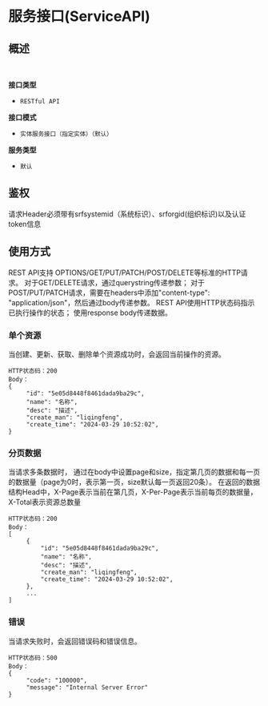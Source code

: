 # 服务接口(ServiceAPI) <!-- {docsify-ignore-all} -->



## 概述
<br>
<p class="panel-title"><b>接口类型</b></p>

* `RESTful API`

<p class="panel-title"><b>接口模式</b></p>

* `实体服务接口（指定实体）（默认）`

<p class="panel-title"><b>服务类型</b></p>

* `默认`


## 鉴权
请求Header必须带有srfsystemid（系统标识）、srforgid(组织标识)以及认证token信息


## 使用方式
REST API支持 OPTIONS/GET/PUT/PATCH/POST/DELETE等标准的HTTP请求。
对于GET/DELETE请求，通过querystring传递参数；
对于POST/PUT/PATCH请求，需要在headers中添加"content-type": "application/json"，然后通过body传递参数。
REST API使用HTTP状态码指示已执行操作的状态； 使用response body传递数据。

### 单个资源
当创建、更新、获取、删除单个资源成功时，会返回当前操作的资源。

```
HTTP状态码：200
Body：
{
     "id": "5e05d8448f8461dada9ba29c",
     "name": "名称",
     "desc": "描述",
     "create_man": "liqingfeng",
     "create_time": "2024-03-29 10:52:02",
}
```

### 分页数据
当请求多条数据时， 通过在body中设置page和size，指定第几页的数据和每一页的数据量（page为0时，表示第一页，size默认每一页返回20条）。
在返回的数据结构Head中，X-Page表示当前在第几页，X-Per-Page表示当前每页的数据量，X-Total表示资源总数量

```
HTTP状态码：200
Body：
[
     {
         "id": "5e05d8448f8461dada9ba29c",
         "name": "名称",
         "desc": "描述",
         "create_man": "liqingfeng",
         "create_time": "2024-03-29 10:52:02",
     },
     ...
]

```

### 错误
当请求失败时，会返回错误码和错误信息。

```
HTTP状态码：500
Body：
{
     "code": "100000",
     "message": "Internal Server Error"
}
```

